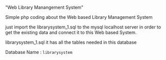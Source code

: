"Web Library Manangement System" 

Simple php coding about the Web based Library Management System 

just import the librarysystem_1.sql to the mysql localhost server in order to get the existing data and connect it to this Web based System.

librarysystem_1.sql it has all the tables needed in this database

Database Name : `librarysystem`

